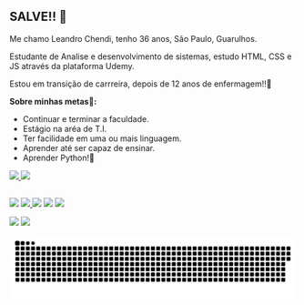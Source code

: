 ## SALVE!! 👋


Me chamo Leandro Chendi, tenho 36 anos, São Paulo, Guarulhos.

Estudante de Analise e desenvolvimento de sistemas, estudo HTML, CSS e JS através da plataforma Udemy.

Estou em transição de carrreira, depois de 12 anos de enfermagem!!💉


__Sobre minhas metas👕:__

- Continuar e terminar a faculdade.
- Estágio na aréa de T.I.
- Ter facilidade em uma ou mais linguagem.
- Aprender até ser capaz de ensinar.
- Aprender Python!🐍

<div>
  <a href="https://github.com/lechendi">
  <img height="150em" src="https://github-readme-stats.vercel.app/api?username=lechendi&show_icons=false&theme=blue-green&include_all_commits=true&count_private=true"/>
    
  <img height="150em" src="https://github-readme-stats.vercel.app/api/top-langs/?username=lechendi&layout=compact&langs_count=7&theme=blue-green"/>
    
</div>
  
  ##
  
  <div>
    <a href="https://instagram.com/lechendi" target="_blank"><img src="https://img.shields.io/badge/-Instagram-%23E4405F?style=for-the-badge&logo=instagram&logoColor=white" target="_blank"></a> 
     <a href="https://www.twitch.tv/itchendi" target="_blank"><img src="https://img.shields.io/badge/Twitch-9146FF?style=for-the-badge&logo=twitch&logoColor=white" target="_blank"</a>
       <a href = "mailto:lechendi84@gmail.com"><img src="https://img.shields.io/badge/-Gmail-%23333?style=for-the-badge&logo=gmail&logoColor=white" target="_blank"></a>
       <a href="https://www.linkedin.com/in/leandro-chendi" target="_blank"><img src="https://img.shields.io/badge/-LinkedIn-%230077B5?style=for-the-badge&logo=linkedin&logoColor=white" target="_blank"></a>
       <a href = "https://steamcommunity.com/profiles/76561197989861787/" target="_blank"><img src="https://img.shields.io/badge/Steam-000000?style=for-the-badge&logo=steam&logoColor=white"></a>
    
    
  <img src="https://img.shields.io/badge/Ubuntu-E95420?style=for-the-badge&logo=ubuntu&logoColor=white"></a>
    <img src="https://img.shields.io/badge/Windows-0078D6?style=for-the-badge&logo=windows&logoColor=white"></a>
  
  
   ![Snake animation](https://github.com/lechendi/lechendi/blob/output/github-contribution-grid-snake.svg)
  
  </div>
  

  
  



